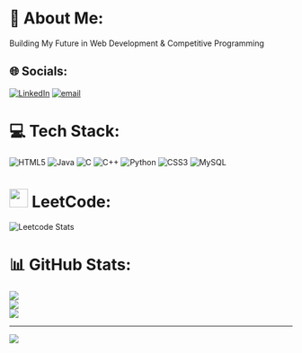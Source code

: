 # 💫 About Me:
Building My Future in Web Development & Competitive Programming


## 🌐 Socials:
[![LinkedIn](https://img.shields.io/badge/LinkedIn-%230077B5.svg?logo=linkedin&logoColor=white)](https://linkedin.com/in/barath-m-a) [![email](https://img.shields.io/badge/Email-D14836?logo=gmail&logoColor=white)](mailto:barath5807@gmail.com) 

# 💻 Tech Stack:
![HTML5](https://img.shields.io/badge/html5-%23E34F26.svg?style=for-the-badge&logo=html5&logoColor=white) ![Java](https://img.shields.io/badge/java-%23ED8B00.svg?style=for-the-badge&logo=openjdk&logoColor=white) ![C](https://img.shields.io/badge/c-%2300599C.svg?style=for-the-badge&logo=c&logoColor=white) ![C++](https://img.shields.io/badge/c++-%2300599C.svg?style=for-the-badge&logo=c%2B%2B&logoColor=white) ![Python](https://img.shields.io/badge/python-3670A0?style=for-the-badge&logo=python&logoColor=ffdd54) ![CSS3](https://img.shields.io/badge/css3-%231572B6.svg?style=for-the-badge&logo=css3&logoColor=white) ![MySQL](https://img.shields.io/badge/mysql-4479A1.svg?style=for-the-badge&logo=mysql&logoColor=white)
# <img src="https://github.com/user-attachments/assets/935c689c-759a-49d8-b363-9c4974e029eb" width="33" height="33"> LeetCode:

![Leetcode Stats](https://leetcard.jacoblin.cool/mab08?ext=heatmap)
# 📊 GitHub Stats:
![](https://github-readme-stats.vercel.app/api?username=mab0804&theme=dark&hide_border=false&include_all_commits=false&count_private=false)<br/>
![](https://nirzak-streak-stats.vercel.app/?user=mab0804&theme=dark&hide_border=false)<br/>
![](https://github-readme-stats.vercel.app/api/top-langs/?username=mab0804&theme=dark&hide_border=false&include_all_commits=false&count_private=false&layout=compact)

---
[![](https://visitcount.itsvg.in/api?id=mab0804&icon=0&color=0)](https://visitcount.itsvg.in)
<!-- Proudly created with GPRM ( https://gprm.itsvg.in ) -->
